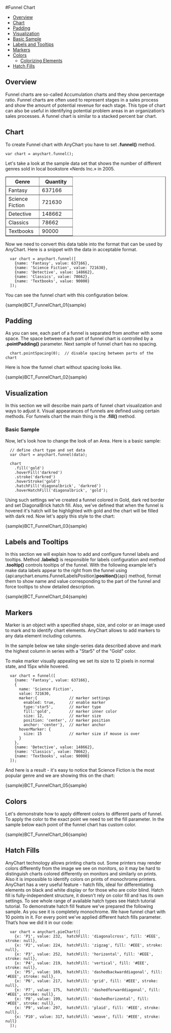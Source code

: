 #Funnel Chart

* [Overview](#overview)
* [Chart](#chart)
* [Padding](#padding)
* [Visualization](#visualization)
 * [Basic Sample](#basic_sample)
* [Labels and Tooltips](#labels_and_tooltips)
* [Markers](#markers)
* [Colors](#colors)
  * [Colorizing Elements](#colorizing_elements)
* [Hatch Fills](#hatch_fills)

## Overview

Funnel charts are so-called Accumulation charts and they show percentage ratio. Funnel charts are often used to represent stages in a sales process and show the amount of potential revenue for each stage. This type of chart can also be useful in identifying potential problem areas in an organization’s sales processes. A funnel chart is similar to a stacked percent bar chart.

## Chart

To create Funnel chart with AnyChart you have to set **.funnel()** method.

```
var chart = anychart.funnel();
```

Let's take a look at the sample data set that shows the number of different genres sold in local bookstore «Nerds Inc.» in 2005.


<table width="287" border="1" class="dtTABLE">
<tbody><tr>
<th width="88"><b>Genre</b></th>
<th width="88"><b>Quantity</b></th>
</tr>
<tr>
<td>Fantasy</td>
<td>637166</td>
</tr>
<tr>
<td>Science Fiction</td>
<td>721630</td>
</tr>
<tr>
<td>Detective</td>
<td>148662</td>
</tr>
<tr>
<td>Classics</td>
<td>78662</td>
</tr>
<tr>
<td>Textbooks</td>
<td>90000</td>
</tr>
</tbody></table>

Now we need to convert this data table into the format that can be used by AnyChart. Here is a snippet with the data in acceptable format.

```
  var chart = anychart.funnel([
    {name: 'Fantasy', value: 637166},
    {name: 'Science Fiction', value: 721630},
    {name: 'Detective', value: 148662},
    {name: 'Classics', value: 78662},
    {name: 'Textbooks', value: 90000}
  ]);
```

You can see the funnel chart with this configuration below.

{sample}BCT\_FunnelChart\_01{sample}

## Padding

As you can see, each part of a funnel is separated from another with some space. The space between each part of funnel chart is controlled by a **.pointPadding()** parameter. Next sample of funnel chart has no spacing.

```
  chart.pointSpacing(0);  // disable spacing between parts of the chart
```

Here is how the funnel chart without spacing looks like.

{sample}BCT\_FunnelChart\_02{sample}

## Visualization

In this section we will describe main parts of funnel chart visualization and ways to adjust it. Visual appearances of funnels are defined using certain methods. For funnels chart the main thing is the **.fill()** method.

### Basic Sample

Now, let's look how to change the look of an Area. Here is a basic sample:

```
  // define chart type and set data
  var chart = anychart.funnel(data);
  
  chart
    .fill('gold')
    .hoverFill('darkred')
    .stroke('darkred')
    .hoverStroke('gold')
    .hatchFill('diagonalbrick', 'darkred')
    .hoverHatchFill('diagonalbrick', 'gold');
```

Using such settings we've created a funnel colored in Gold, dark red border and set DiagonalBrick hatch fill. Also, we've defined that when the funnel is hovered it's hatch will be highlighted with gold and the chart will be filled with dark red. Now let's apply this style to the chart:

{sample}BCT\_FunnelChart\_03{sample}

## Labels and Tooltips

In this section we will explain how to add and configure funnel labels and tooltips.
Method **.labels()** is responsible for labels configuration and method **.tooltip()** controls tooltips of the funnel. With the following example let's make data labels appear to the right from the funnel using {api:anychart.enums.FunnelLabelsPosition}**position()**{api} method, format them to show name and value corresponding to the part of the funnel and force tooltips to show detailed description.

{sample}BCT\_FunnelChart\_04{sample}

## Markers

Marker is an object with a specified shape, size, and color or an image used to mark and to identify chart elements. AnyChart allows to add markers to any data element including columns.
  
  
In the sample below we take single-series data described above and mark the highest column in series with a "Star5" of the "Gold" color.
  
  
To make marker visually appealing we set its size to 12 pixels in normal state, and 15px while hovered.

```
  var chart = funnel([
    {name: 'Fantasy', value: 637166},
    {
      name: 'Science Fiction', 
      value: 721630,
      marker:{              // marker settings
        enabled: true,      // enable marker
        type:'star5',       // marker type
        fill:'gold',        // marker inner color
        size: 12,           // marker size
        position: 'center', // marker position
        anchor: 'center'},  // marker anchor
      hoverMarker: {
        size: 15            // marker size if mouse is over
      }
    },
    {name: 'Detective', value: 148662},
    {name: 'Classics', value: 78662},
    {name: 'Textbooks', value: 90000}
  ]);
```

And here is a result - it's easy to notice that Science Fiction is the most popular genre and we are showing this on the chart:

{sample}BCT\_FunnelChart\_05{sample}

## Colors

Let's demonstrate how to apply different colors to different parts of funnel. To apply the color to the exact point we need to set the fill parameter. In the sample below each point of the funnel chart has custom color.

{sample}BCT\_FunnelChart\_06{sample}

## Hatch Fills

AnyChart technology allows printing charts out. Some printers may render colors differently from the image we see on monitors, so it may be hard to distinguish charts colored differently on monitors and similarly on prints. Also it is impossible to identify colors on prints of monochrome printers. AnyChart has a very useful feature - hatch fills, ideal for differentiating elements on black and white display or for those who are color blind. Hatch fill is fully-independent structure, it doesn't rely on color fill and has its own settings. To see whole range of available hatch types see Hatch tutorial tutorial. To demonstrate hatch fill feature we've prepared the following sample. As you see it is completely monochrome. We have funnel chart with 10 points in it. For every point we've applied different hatch fills parameter. That’s how we did it in our code:

```
  var chart = anychart.pieChart([
    {x: 'P1', value: 232,  hatchFill: 'diagonalcross', fill: '#EEE', stroke: null},
    {x: 'P2', value: 224,  hatchFill: 'zigzag', fill: '#EEE', stroke: null},
    {x: 'P3', value: 252,  hatchFill: 'horizontal', fill: '#EEE', stroke: null},
    {x: 'P4', value: 219,  hatchFill: 'vertical', fill: '#EEE', stroke: null},
    {x: 'P5', value: 169,  hatchFill: 'dashedbackwarddiagonal', fill: '#EEE', stroke: null},
    {x: 'P6', value: 217,  hatchFill: 'grid', fill: '#EEE', stroke: null},
    {x: 'P7', value: 175,  hatchFill: 'dashedforwarddiagonal', fill: '#EEE', stroke: null},
    {x: 'P8', value: 199,  hatchFill: 'dashedhorizontal', fill: '#EEE', stroke: null},
    {x: 'P9', value: 297,  hatchFill: 'plaid', fill: '#EEE', stroke: null},
    {x: 'P10', value: 317, hatchFill: 'weave', fill: '#EEE', stroke: null}
  ]);
```